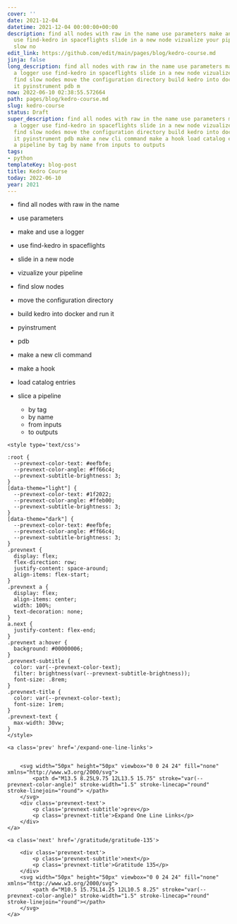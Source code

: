 ```yaml
---
cover: ''
date: 2021-12-04
datetime: 2021-12-04 00:00:00+00:00
description: find all nodes with raw in the name use parameters make and use a logger
  use find-kedro in spaceflights slide in a new node vizualize your pipeline find
  slow no
edit_link: https://github.com/edit/main/pages/blog/kedro-course.md
jinja: false
long_description: find all nodes with raw in the name use parameters make and use
  a logger use find-kedro in spaceflights slide in a new node vizualize your pipeline
  find slow nodes move the configuration directory build kedro into docker and run
  it pyinstrument pdb m
now: 2022-06-10 02:38:55.572664
path: pages/blog/kedro-course.md
slug: kedro-course
status: Draft
super_description: find all nodes with raw in the name use parameters make and use
  a logger use find-kedro in spaceflights slide in a new node vizualize your pipeline
  find slow nodes move the configuration directory build kedro into docker and run
  it pyinstrument pdb make a new cli command make a hook load catalog entries slice
  a pipeline by tag by name from inputs to outputs
tags:
- python
templateKey: blog-post
title: Kedro Course
today: 2022-06-10
year: 2021
---
```


* find all nodes with raw in the name
* use parameters
* make and use a logger
* use find-kedro in spaceflights
* slide in a new node
* vizualize your pipeline
* find slow nodes
* move the configuration directory
* build kedro into docker and run it

* pyinstrument
* pdb
* make a new cli command
* make a hook
* load catalog entries
* slice a pipeline
  * by tag
  * by name
  * from inputs
  * to outputs
<div class='prevnext'>

    <style type='text/css'>

    :root {
      --prevnext-color-text: #eefbfe;
      --prevnext-color-angle: #ff66c4;
      --prevnext-subtitle-brightness: 3;
    }
    [data-theme="light"] {
      --prevnext-color-text: #1f2022;
      --prevnext-color-angle: #ffeb00;
      --prevnext-subtitle-brightness: 3;
    }
    [data-theme="dark"] {
      --prevnext-color-text: #eefbfe;
      --prevnext-color-angle: #ff66c4;
      --prevnext-subtitle-brightness: 3;
    }
    .prevnext {
      display: flex;
      flex-direction: row;
      justify-content: space-around;
      align-items: flex-start;
    }
    .prevnext a {
      display: flex;
      align-items: center;
      width: 100%;
      text-decoration: none;
    }
    a.next {
      justify-content: flex-end;
    }
    .prevnext a:hover {
      background: #00000006;
    }
    .prevnext-subtitle {
      color: var(--prevnext-color-text);
      filter: brightness(var(--prevnext-subtitle-brightness));
      font-size: .8rem;
    }
    .prevnext-title {
      color: var(--prevnext-color-text);
      font-size: 1rem;
    }
    .prevnext-text {
      max-width: 30vw;
    }
    </style>
    
    <a class='prev' href='/expand-one-line-links'>
    

        <svg width="50px" height="50px" viewbox="0 0 24 24" fill="none" xmlns="http://www.w3.org/2000/svg">
            <path d="M13.5 8.25L9.75 12L13.5 15.75" stroke="var(--prevnext-color-angle)" stroke-width="1.5" stroke-linecap="round" stroke-linejoin="round"> </path>
        </svg>
        <div class='prevnext-text'>
            <p class='prevnext-subtitle'>prev</p>
            <p class='prevnext-title'>Expand One Line Links</p>
        </div>
    </a>
    
    <a class='next' href='/gratitude/gratitude-135'>
    
        <div class='prevnext-text'>
            <p class='prevnext-subtitle'>next</p>
            <p class='prevnext-title'>Gratitude 135</p>
        </div>
        <svg width="50px" height="50px" viewbox="0 0 24 24" fill="none" xmlns="http://www.w3.org/2000/svg">
            <path d="M10.5 15.75L14.25 12L10.5 8.25" stroke="var(--prevnext-color-angle)" stroke-width="1.5" stroke-linecap="round" stroke-linejoin="round"></path>
        </svg>
    </a>
  </div>